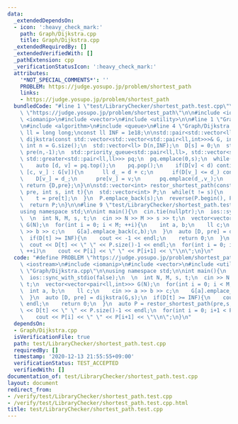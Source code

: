```yaml
---
data:
  _extendedDependsOn:
  - icon: ':heavy_check_mark:'
    path: Graph/Dijkstra.cpp
    title: Graph/Dijkstra.cpp
  _extendedRequiredBy: []
  _extendedVerifiedWith: []
  _pathExtension: cpp
  _verificationStatusIcon: ':heavy_check_mark:'
  attributes:
    '*NOT_SPECIAL_COMMENTS*': ''
    PROBLEM: https://judge.yosupo.jp/problem/shortest_path
    links:
    - https://judge.yosupo.jp/problem/shortest_path
  bundledCode: "#line 1 \"test/LibraryChecker/shortest_path.test.cpp\"\n#define PROBLEM\
    \ \"https://judge.yosupo.jp/problem/shortest_path\"\n\n#include <iostream>\n#include\
    \ <iomanip>\n#include <vector>\n#include <utility>\n\n#line 1 \"Graph/Dijkstra.cpp\"\
    \n#include <algorithm>\n#include <queue>\n#line 4 \"Graph/Dijkstra.cpp\"\n\nusing\
    \ ll = long long;\nconst ll INF = 1e18;\n\nstd::pair<std::vector<ll>,std::vector<int>>\
    \ dijkstra(const std::vector<std::vector<std::pair<ll,int>>>& G, int s){\n  const\
    \ int n = G.size();\n  std::vector<ll> D(n,INF);\n  D[s] = 0;\n  std::vector<int>\
    \ pre(n,-1);\n  std::priority_queue<std::pair<ll,ll>, std::vector<std::pair<ll,ll>>,\
    \ std::greater<std::pair<ll,ll>>> pq;\n  pq.emplace(0,s);\n  while(pq.size()){\n\
    \    auto [d, v] = pq.top();\n    pq.pop();\n    if(D[v] < d) continue;\n    for(auto\
    \ [c, v_] : G[v]){\n      ll d_ = d + c;\n      if(D[v_] <= d_) continue;\n  \
    \    D[v_] = d_;\n      pre[v_] = v;\n      pq.emplace(d_,v_);\n    }\n  }\n \
    \ return {D,pre};\n}\n\nstd::vector<int> restor_shortest_path(const std::vector<int>&\
    \ pre, int s, int t){\n  std::vector<int> P;\n  while(t != s){\n    P.emplace_back(t);\n\
    \    t = pre[t];\n  }\n  P.emplace_back(s);\n  reverse(P.begin(), P.end());\n\
    \  return P;\n}\n\n#line 9 \"test/LibraryChecker/shortest_path.test.cpp\"\n\n\
    using namespace std;\n\nint main(){\n  cin.tie(nullptr);\n  ios::sync_with_stdio(false);\n\
    \  \n  int N, M, s, t;\n  cin >> N >> M >> s >> t;\n  vector<vector<pair<ll,int>>>\
    \ G(N);\n  for(int i = 0; i < M; ++i){\n    int a, b;\n    ll c;\n    cin >> a\
    \ >> b >> c;\n    G[a].emplace_back(c,b);\n  }\n  auto [D, pre] = dijkstra(G,s);\n\
    \  if(D[t] >= INF){\n    cout << -1 << endl;\n    return 0;\n  }\n  auto P = restor_shortest_path(pre,s,t);\n\
    \  cout << D[t] << \" \" << P.size()-1 << endl;\n  for(int i = 0; i+1 < P.size();\
    \ ++i)\n    cout << P[i] << \" \" << P[i+1] << \"\\n\";\n}\n"
  code: "#define PROBLEM \"https://judge.yosupo.jp/problem/shortest_path\"\n\n#include\
    \ <iostream>\n#include <iomanip>\n#include <vector>\n#include <utility>\n\n#include\
    \ \"Graph/Dijkstra.cpp\"\n\nusing namespace std;\n\nint main(){\n  cin.tie(nullptr);\n\
    \  ios::sync_with_stdio(false);\n  \n  int N, M, s, t;\n  cin >> N >> M >> s >>\
    \ t;\n  vector<vector<pair<ll,int>>> G(N);\n  for(int i = 0; i < M; ++i){\n  \
    \  int a, b;\n    ll c;\n    cin >> a >> b >> c;\n    G[a].emplace_back(c,b);\n\
    \  }\n  auto [D, pre] = dijkstra(G,s);\n  if(D[t] >= INF){\n    cout << -1 <<\
    \ endl;\n    return 0;\n  }\n  auto P = restor_shortest_path(pre,s,t);\n  cout\
    \ << D[t] << \" \" << P.size()-1 << endl;\n  for(int i = 0; i+1 < P.size(); ++i)\n\
    \    cout << P[i] << \" \" << P[i+1] << \"\\n\";\n}\n"
  dependsOn:
  - Graph/Dijkstra.cpp
  isVerificationFile: true
  path: test/LibraryChecker/shortest_path.test.cpp
  requiredBy: []
  timestamp: '2020-12-13 21:55:55+09:00'
  verificationStatus: TEST_ACCEPTED
  verifiedWith: []
documentation_of: test/LibraryChecker/shortest_path.test.cpp
layout: document
redirect_from:
- /verify/test/LibraryChecker/shortest_path.test.cpp
- /verify/test/LibraryChecker/shortest_path.test.cpp.html
title: test/LibraryChecker/shortest_path.test.cpp
---
```

